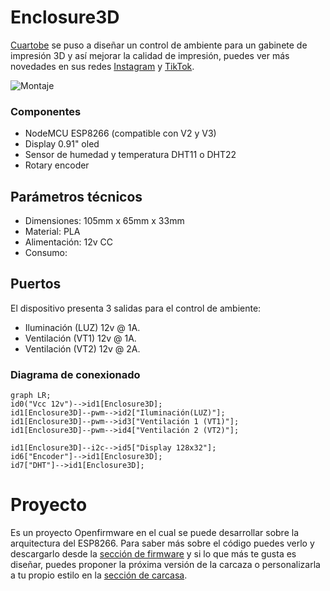 # Enclosure3D
[Cuartobe](https://www.cuartobe.ar/) se puso a diseñar un control de ambiente para un gabinete de impresión 3D y así mejorar la calidad de impresión, puedes ver más novedades en sus redes [Instagram](https://www.instagram.com/cuartobe.ar) y [TikTok](https://www.tiktok.com/@cuartobe.ar).

![Montaje](./Carcasa/Imagenes/Enclosure3D%20Carcasa%20horizontal.png)


 ### Componentes
 * NodeMCU ESP8266 (compatible con V2 y V3)
 * Display 0.91" oled
 * Sensor de humedad y temperatura DHT11 o DHT22
 * Rotary encoder

## Parámetros técnicos
* Dimensiones: 105mm x 65mm x 33mm
* Material: PLA
* Alimentación: 12v CC
* Consumo: 

## Puertos
El dispositivo presenta 3 salidas para el control de ambiente:
* Iluminación (LUZ) 12v @ 1A.
* Ventilación (VT1) 12v @ 1A.
* Ventilación (VT2) 12v @ 2A.

### Diagrama de conexionado

```mermaid
graph LR;
id0("Vcc 12v")-->id1[Enclosure3D];
id1[Enclosure3D]--pwm-->id2["Iluminación(LUZ)"];
id1[Enclosure3D]--pwm-->id3["Ventilación 1 (VT1)"];
id1[Enclosure3D]--pwm-->id4["Ventilación 2 (VT2)"];

id1[Enclosure3D]--i2c-->id5["Display 128x32"];
id6["Encoder"]-->id1[Enclosure3D];
id7["DHT"]-->id1[Enclosure3D];

```
# Proyecto
Es un proyecto Openfirmware en el cual se puede desarrollar sobre la arquitectura del ESP8266. Para saber más sobre el código puedes verlo y descargarlo desde la 
[sección de firmware](./Firmware/README.md) y si lo que más te gusta es diseñar, puedes proponer la próxima versión de la carcaza o personalizarla a tu propio estilo en la [sección de carcasa](./Carcasa/README.md).
